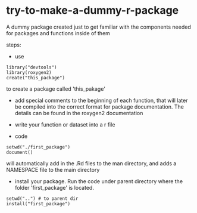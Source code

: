 # try-to-make-a-dummy-r-package
A dummy package created just to get familiar with the components needed for packages and functions inside of them

steps: 

*  use
```
library("devtools")
library(roxygen2)
create("this_package")
```
to create a package called 'this_pakage'

*  add special comments to the beginning of each function, that will later be compiled into the correct format for package documentation. The details can be found in the roxygen2 documentation

*  write your function or dataset into a r file

*  code
```
setwd("./first_package")
document()
```
will automatically add in the .Rd files to the man directory, and adds a NAMESPACE file to the main directory

*  install your package.  Run the code under parent directory where the folder 'first_package' is located.
```
setwd("..") # to parent dir
install("first_package")
```
